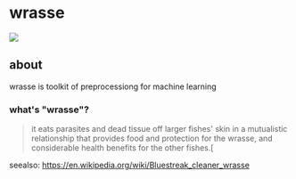 # wrasse

![](https://www.google.com/url?sa=i&source=images&cd=&cad=rja&uact=8&ved=2ahUKEwjt5-Sc6L_fAhUCybwKHSRWDiwQjRx6BAgBEAU&url=https%3A%2F%2Fwww.arkive.org%2Fnassau-grouper%2Fepinephelus-striatus%2Fimage-G113136.html&psig=AOvVaw3B7urFqqFKtjFCnmfkiMI3&ust=1545993331408344)

## about

wrasse is toolkit of preprocessiong for machine learning 

### what's "wrasse"?

> it eats parasites and dead tissue off larger fishes' skin in a mutualistic relationship that provides food and protection for the wrasse, and considerable health benefits for the other fishes.[

seealso: https://en.wikipedia.org/wiki/Bluestreak_cleaner_wrasse

